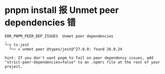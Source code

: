 # pnpm install 报 Unmet peer dependencies 错

```shell
ERR_PNPM_PEER_DEP_ISSUES  Unmet peer dependencies
.
└─┬ ts-jest
  └── ✕ unmet peer @types/jest@^27.0.0: found 26.0.24

hint: If you don't want pnpm to fail on peer dependency issues, add "strict-peer-dependencies=false" to an .npmrc file at the root of your project.
```

